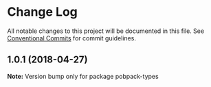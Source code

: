 # Change Log

All notable changes to this project will be documented in this file.
See [Conventional Commits](https://conventionalcommits.org) for commit guidelines.

<a name="1.0.1"></a>
## 1.0.1 (2018-04-27)

**Note:** Version bump only for package pobpack-types
